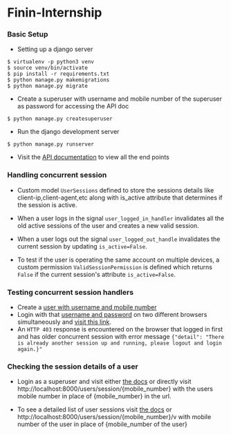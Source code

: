 # Finin-Internship
### Basic Setup
- Setting up a django server
```
$ virtualenv -p python3 venv     
$ source venv/bin/activate
$ pip install -r requirements.txt
$ python manage.py makemigrations
$ python manage.py migrate
```
- Create a superuser with username and mobile number of the superuser as password for accessing the API doc
```
$ python manage.py createsuperuser
```
- Run the django development server
```
$ python manage.py runserver
```
- Visit the [API documentation](http://localhost:8000/docs/) to view all the end points


### Handling concurrent session
- Custom model `UserSessions` defined to store the sessions details like client-ip,client-agent,etc along with is_active attribute that determines if the session is active.



- When a user logs in the signal  `user_logged_in_handler` invalidates all the old active sessions of the user and creates a new valid session.


- When a user logs out the signal `user_logged_out_handle` invalidates the current session by updating `is_active=False`.


- To test if the user is operating the same account on multiple devices, a custom permission  `ValidSessionPermission` is defined which returns `False` if the current session's attribute `is_active=False`.

### Testing concurrent session handlers
- Create a [user with username and mobile number](http://localhost:8000/users/signup/)
- Login with that [username and password](http://localhost:8000/api-auth/login/?next=/users/list/) on two different browsers simultaneously and [visit this link](http://localhost:8000/users/list/).
- An `HTTP 403` response is encountered on the browser that logged in first and has older concurrent session with error message ```{"detail": "There is already another session up and running, please logout and login again.}"```  
### Checking the session details of a user
- Login as a superuser and visit either [the docs](http://localhost:8000/docs/#session-read) or directly visit http://localhost:8000/users/session/{mobile_number} with the users mobile number in place of {mobile_number} in the url.


- To see a detailed list of user sessions visit [the docs](/users/session/{mobile_number}/v) or http://localhost:8000/users/session/{mobile_number}/v
with mobile number of the user in place of {mobile_number of the user}
